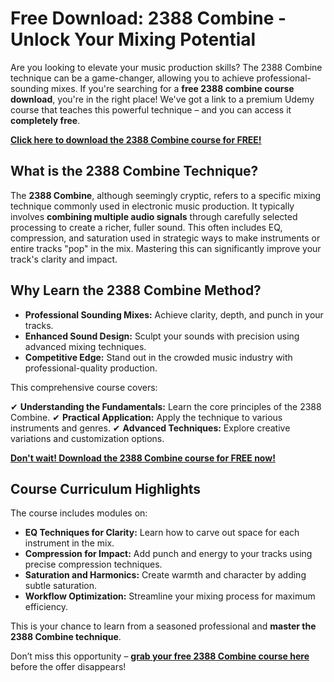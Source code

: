 # Free Download: 2388 Combine - Unlock Your Mixing Potential

Are you looking to elevate your music production skills? The 2388 Combine technique can be a game-changer, allowing you to achieve professional-sounding mixes. If you're searching for a **free 2388 combine course download**, you're in the right place! We've got a link to a premium Udemy course that teaches this powerful technique – and you can access it **completely free**.

[**Click here to download the 2388 Combine course for FREE!**](https://udemywork.com/2388-combine)

## What is the 2388 Combine Technique?

The **2388 Combine**, although seemingly cryptic, refers to a specific mixing technique commonly used in electronic music production. It typically involves **combining multiple audio signals** through carefully selected processing to create a richer, fuller sound. This often includes EQ, compression, and saturation used in strategic ways to make instruments or entire tracks "pop" in the mix. Mastering this can significantly improve your track's clarity and impact.

## Why Learn the 2388 Combine Method?

*   **Professional Sounding Mixes:** Achieve clarity, depth, and punch in your tracks.
*   **Enhanced Sound Design:** Sculpt your sounds with precision using advanced mixing techniques.
*   **Competitive Edge:** Stand out in the crowded music industry with professional-quality production.

This comprehensive course covers:

✔ **Understanding the Fundamentals:** Learn the core principles of the 2388 Combine.
✔ **Practical Application:** Apply the technique to various instruments and genres.
✔ **Advanced Techniques:** Explore creative variations and customization options.

[**Don't wait! Download the 2388 Combine course for FREE now!**](https://udemywork.com/2388-combine)

## Course Curriculum Highlights

The course includes modules on:

*   **EQ Techniques for Clarity:** Learn how to carve out space for each instrument in the mix.
*   **Compression for Impact:** Add punch and energy to your tracks using precise compression techniques.
*   **Saturation and Harmonics:** Create warmth and character by adding subtle saturation.
*   **Workflow Optimization:** Streamline your mixing process for maximum efficiency.

This is your chance to learn from a seasoned professional and **master the 2388 Combine technique**.

Don’t miss this opportunity – **[grab your free 2388 Combine course here](https://udemywork.com/2388-combine)** before the offer disappears!
